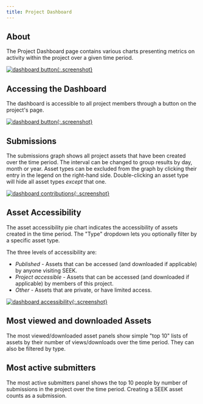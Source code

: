 ```yaml
---
title: Project Dashboard
---
```



## About

The Project Dashboard page contains various charts presenting metrics on activity within the project over a given time period.

[![dashboard button](/images/user-guide/dashboard/dashboard-period-select.png){:.screenshot}](/images/user-guide/dashboard/dashboard-period-select.png)

## Accessing the Dashboard

The dashboard is accessible to all project members through a button on the project's page.

[![dashboard button](/images/user-guide/dashboard/dashboard-button.png){:.screenshot}](/images/user-guide/dashboard/dashboard-button.png)

## Submissions

The submissions graph shows all project assets that have been created over the time period. The interval can be changed to group results by day, month or year. Asset types can be excluded from the graph by clicking their entry in the legend on the right-hand side. Double-clicking an asset type will hide all asset types *except* that one.

[![dashboard contributions](/images/user-guide/dashboard/dashboard-contributions.png){:.screenshot}](/images/user-guide/dashboard/dashboard-contributions.png)

## Asset Accessibility

The asset accessibility pie chart indicates the accessibility of assets created in the time period. The "Type" dropdown lets you optionally filter by a specific asset type.

The three levels of accessibility are:

 * *Published* - Assets that can be accessed (and downloaded if applicable) by anyone visiting SEEK.
 * *Project accessible* - Assets that can be accessed (and downloaded if applicable) by members of this project.
 * *Other* - Assets that are private, or have limited access.

[![dashboard accessibility](/images/user-guide/dashboard/dashboard-accessibility.png){:.screenshot}](/images/user-guide/dashboard/dashboard-accessibility.png)

## Most viewed and downloaded Assets

The most viewed/downloaded asset panels show simple "top 10" lists of assets by their number of views/downloads over the time period. They can also be filtered by type.

## Most active submitters

The most active submitters panel shows the top 10 people by number of submissions in the project over the time period. Creating a SEEK asset counts as a submission.
